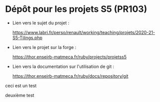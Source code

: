 # Dépôt pour les projets S5 (PR103)

- Lien vers le sujet du projet :

	<https://www.labri.fr/perso/renault/working/teaching/projets/2020-21-S5-Tilings.php>

- Lien vers le projet sur la forge :

	<https://thor.enseirb-matmeca.fr/ruby/projects/projetss5>

- Lien vers la documentation sur l'utilisation de git :

	<https://thor.enseirb-matmeca.fr/ruby/docs/repository/git>

ceci est un test

deuxième test
